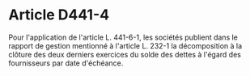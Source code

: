 # Article D441-4

Pour l'application de l'article L. 441-6-1, les sociétés publient dans le rapport de gestion mentionné à l'article L. 232-1 la décomposition à la clôture des deux derniers exercices du solde des dettes à l'égard des fournisseurs par date d'échéance.
